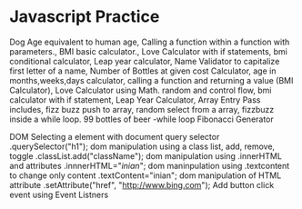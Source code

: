 # Javascript Practice

Dog Age equivalent to human age, 
Calling a function within a function with parameters., 
BMI basic calculator., 
Love Calculator with if statements, 
bmi conditional calculator, 
Leap year calculator, 
Name Validator to capitalize first letter of a name, 
Number of Bottles at given cost Calculator, 
age in months,weeks,days calculator, 
calling a function and returning a value (BMI Calculator), 
Love Calculator using Math. random and control flow, 
bmi calculator with if statement, 
Leap Year Calculator, 
Array Entry Pass includes,
fizz buzz push to array,
random select from a array,
fizzbuzz inside a while loop.
99 bottles of beer -while loop
Fibonacci Generator

DOM
Selecting a element with document query selector .querySelector("h1");
dom manipulation using a class list, add, remove, toggle .classList.add("className");
dom manipulation using .innerHTML and attributes .innnerHTML="<em>inian</em>";
dom maninpulation using .textcontent to change only content .textContent="inian";
dom manipulation of HTML attribute .setAttribute("href", "http://www.bing.com");
Add button click event using Event Listners
